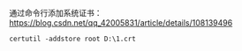 <!--
 * @Author: LetMeFly
 * @Date: 2025-03-16 16:35:42
 * @LastEditors: LetMeFly.xyz
 * @LastEditTime: 2025-03-16 16:35:42
-->
通过命令行添加系统证书：https://blog.csdn.net/qq_42005831/article/details/108139496

```shell
certutil -addstore root D:\1.crt
```

